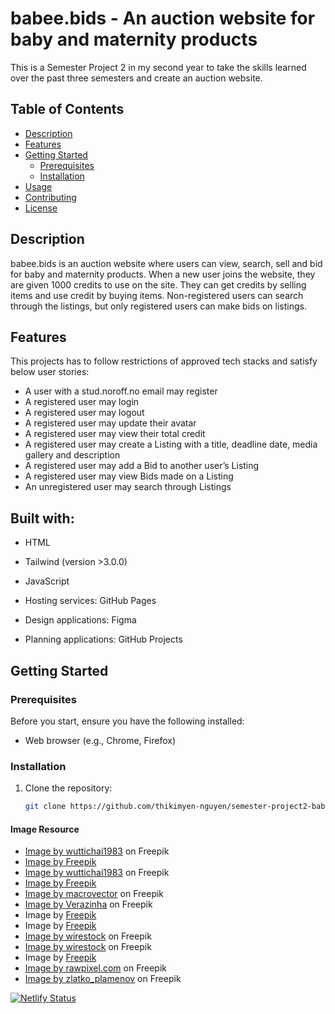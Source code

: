 # babee.bids - An auction website for baby and maternity products

This is a Semester Project 2 in my second year to take the skills learned over the past three semesters and create an auction website.



## Table of Contents

- [Description](#description)
- [Features](#features)
- [Getting Started](#getting-started)
  - [Prerequisites](#prerequisites)
  - [Installation](#installation)
- [Usage](#usage)
- [Contributing](#contributing)
- [License](#license)

## Description

babee.bids is an auction website where users can view, search, sell and bid for baby and maternity products. When a new user joins the website, they are given 1000 credits to use on the site. They can get credits by selling items and use credit by buying items. Non-registered users can search through the listings, but only registered users can make bids on listings.


## Features
This projects has to follow restrictions of approved tech stacks and satisfy below user stories:

- A user with a stud.noroff.no email may register
- A registered user may login
- A registered user may logout
- A registered user may update their avatar
- A registered user may view their total credit
- A registered user may create a Listing with a title, deadline date, media gallery and description
- A registered user may add a Bid to another user’s Listing
- A registered user may view Bids made on a Listing
- An unregistered user may search through Listings

## Built with:

- HTML
- Tailwind (version >3.0.0)
- JavaScript

- Hosting services: GitHub Pages

- Design applications: Figma

- Planning applications: GitHub Projects

## Getting Started

### Prerequisites

Before you start, ensure you have the following installed:

- Web browser (e.g., Chrome, Firefox)

### Installation

1. Clone the repository:

   ```bash
   git clone https://github.com/thikimyen-nguyen/semester-project2-babybids

#### Image Resource
- <a href="https://www.freepik.com/free-photo/white-children-room-with-copy-space_14061170.htm#page=4&query=baby%20room&position=20&from_view=search&track=ais&uuid=5d529cc9-707a-45c3-9d2f-f6388dd31bdd">Image by wuttichai1983</a> on Freepik
- <a href="https://www.freepik.com/free-photo/knitted-baby-romper-toy-camera_1438241.htm#query=baby%20clothes&position=47&from_view=search&track=ais&uuid=e3c9f5be-3ac0-4f62-b2c6-fad14312385a">Image by Freepik</a>
- <a href="https://www.freepik.com/free-photo/child-bedroom-with-copy-space_36155341.htm#query=baby%20chair&position=0&from_view=search&track=ais&uuid=fd78899a-1a40-4c41-90fd-80603415422f">Image by wuttichai1983</a> on Freepik
- <a href="https://www.freepik.com/free-photo/pink-girlish-composition-newborn_1776539.htm#query=baby%20table&position=3&from_view=search&track=ais&uuid=f4b9f9d5-89fd-4c50-bc93-05f83b9123e1">Image by Freepik</a>
- <a href="https://www.freepik.com/free-vector/baby-room-text-with-realistic-crib-cute-toys-white-background-vector-illustration_31643886.htm#page=2&query=baby%20on%20board&position=19&from_view=search&track=ais&uuid=8a1b85cb-168e-493c-8eab-19a4adfcea4f">Image by macrovector</a> on Freepik
- <a href="https://www.freepik.com/free-vector/baby-bedroom-interior-elements-vector-illustrations-set_45256109.htm#query=kid%20products&position=15&from_view=search&track=ais&uuid=1f478494-9887-4bdc-88b0-eab67083df21">Image by Verazinha</a> on Freepik
- Image by <a href="https://www.freepik.com/free-photo/baby-s-sock-pair-woolen-shoes-pacifier-cap-milk-bottle-toy-orange-background_3196441.htm">Freepik</a>
- Image by <a href="https://www.freepik.com/free-photo/close-up-new-baby-room-design_19122189.htm#query=baby%20furniture&position=0&from_view=search&track=ais&uuid=f3f54c05-468e-4e46-81f9-261680ff13fb">Freepik</a>
- <a href="https://www.freepik.com/free-photo/cozy-classic-crib-light-baby-room-with-toys-soft-carpet-woven-basket-corner_28363452.htm#query=baby%20furniture&position=2&from_view=search&track=ais&uuid=f3f54c05-468e-4e46-81f9-261680ff13fb">Image by wirestock</a> on Freepik
- <a href="https://www.freepik.com/free-photo/childrens-bed-nursery-cot-velvet-childrens-room_17245667.htm#query=baby%20furniture&position=3&from_view=search&track=ais&uuid=f3f54c05-468e-4e46-81f9-261680ff13fb">Image by wirestock</a> on Freepik
- Image by <a href="https://www.freepik.com/free-photo/carrycot-with-toys-blankets_1441028.htm#query=baby%20furniture&position=9&from_view=search&track=ais&uuid=f3f54c05-468e-4e46-81f9-261680ff13fb">Freepik</a>
- <a href="https://www.freepik.com/free-photo/white-crib-minimal-nursery-room_18835617.htm#query=baby%20furniture&position=12&from_view=search&track=ais&uuid=f3f54c05-468e-4e46-81f9-261680ff13fb">Image by rawpixel.com</a> on Freepik
- <a href="https://www.freepik.com/free-psd/buggy-mockup_2100694.htm#page=2&query=baby%20stroller&position=14&from_view=search&track=ais&uuid=0f383fa2-f5e4-4c76-8865-cbd6aff0721d">Image by zlatko_plamenov</a> on Freepik

[![Netlify Status](https://api.netlify.com/api/v1/badges/9bd35427-15e4-43a9-a0ae-f3826c9e2530/deploy-status)](https://app.netlify.com/sites/babeebids/deploys)